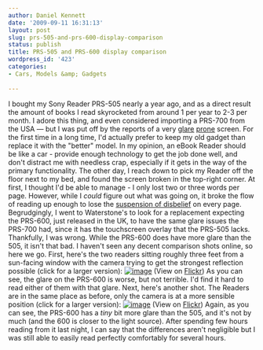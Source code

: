 ```yaml
---
author: Daniel Kennett
date: '2009-09-11 16:31:13'
layout: post
slug: prs-505-and-prs-600-display-comparison
status: publish
title: PRS-505 and PRS-600 display comparison
wordpress_id: '423'
categories:
- Cars, Models &amp; Gadgets
  
---
```


I bought my Sony Reader PRS-505 nearly a year ago, and as a direct
result the amount of books I read skyrocketed from around 1 per year to
2-3 per month. I adore this thing, and even considered importing a
PRS-700 from the USA — but I was put off by the reports of a very
[glare](http://gizmodo.com/5097999/sony-prs+700-reader-review-blinding-glare-kills-all-improvements)
[prone](http://www.geardiary.com/2008/11/25/this-just-in-sony-prs-700-ereader-is-a-glare-magnet/)
screen. For the first time in a long time, I'd actually prefer to keep
my old gadget than replace it with the "better" model. In my opinion, an
eBook Reader should be like a car - provide enough technology to get the
job done well, and don't distract me with needless crap, especially if
it gets in the way of the primary functionality. The other day, I reach
down to pick my Reader off the floor next to my bed, and found the
screen broken in the top-right corner. At first, I thought I'd be able
to manage - I only lost two or three words per page. However, while I
*could* figure out what was going on, it broke the flow of reading up
enough to lose the [suspension of disbelief](http://en.wikipedia.org/wiki/Suspension_of_disbelief) on
every page. Begrudgingly, I went to Waterstone's to look for a
replacement expecting the PRS-600, just released in the UK, to have the
same glare issues the PRS-700 had, since it has the touchscreen overlay
that the PRS-505 lacks. Thankfully, I was wrong. While the PRS-600 does
have more glare than the 505, it isn't that bad. I haven't seen any
decent comparison shots online, so here we go. First, here's the two
readers sitting roughly three feet from a sun-facing window with the
camera trying to get the strongest reflection possible (click for a
larger version):
[![image](http://farm3.static.flickr.com/2516/3909284683_509af9c711.jpg)](http://farm3.static.flickr.com/2516/3909284683_509af9c711_b.jpg)
(View on [Flickr](http://www.flickr.com/photos/ikenndac/3909284683/)) As
you can see, the glare on the PRS-600 is worse, but not terrible. I'd
find it hard to read either of them with that glare. Next, here's
another shot. The Readers are in the same place as before, only the
camera is at a more sensible position (click for a larger version):
[![image](http://farm4.static.flickr.com/3418/3910069776_3d9e3b4af7.jpg)](http://farm4.static.flickr.com/3418/3910069776_3d9e3b4af7_b.jpg)
(View on [Flickr](http://www.flickr.com/photos/ikenndac/3910069776/))
Again, as you can see, the PRS-600 has a *tiny* bit more glare than the
505, and it's not by much (and the 600 is closer to the light source).
After spending few hours reading from it last night, I can say that the
differences aren't negligible but I was still able to easily read
perfectly comfortably for several hours.
